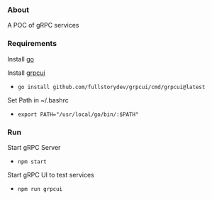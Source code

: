 ### About

A POC of gRPC services

### Requirements

Install [go](https://go.dev/doc/install)

Install [grpcui](https://github.com/fullstorydev/grpcui)

- `go install github.com/fullstorydev/grpcui/cmd/grpcui@latest`

Set Path in ~/.bashrc

- `export PATH="/usr/local/go/bin/:$PATH"`

### Run

Start gRPC Server

- `npm start`

Start gRPC UI to test services

- `npm run grpcui`
